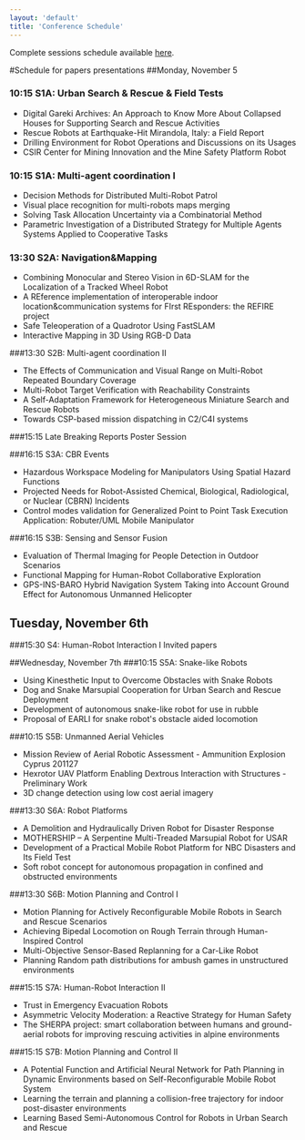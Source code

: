 ```yaml
---
layout: 'default'
title: 'Conference Schedule'
---
```


Complete sessions schedule available [here](http://ssrr2012.org/images/sessions-schedule.jpg).

#Schedule for papers presentations
##Monday, November 5

### 10:15 S1A: Urban Search & Rescue & Field Tests
* Digital Gareki Archives: An Approach to Know More About Collapsed Houses for Supporting Search and Rescue Activities
* Rescue Robots at Earthquake-Hit Mirandola, Italy: a Field Report
* Drilling Environment for Robot Operations and Discussions on its Usages
* CSIR Center for Mining Innovation and the Mine Safety Platform Robot

### 10:15 S1A: Multi-agent coordination I
- Decision Methods for Distributed Multi-Robot Patrol
- Visual place recognition for multi-robots maps merging
- Solving Task Allocation Uncertainty via a Combinatorial Method
- Parametric Investigation of a Distributed Strategy for Multiple Agents Systems Applied to Cooperative Tasks

### 13:30 S2A: Navigation&Mapping
- Combining Monocular and Stereo Vision in 6D-SLAM for the Localization of a Tracked Wheel Robot
- A REference implementation of interoperable indoor location&communication systems for FIrst REsponders: the REFIRE project
- Safe Teleoperation of a Quadrotor Using FastSLAM
- Interactive Mapping in 3D Using RGB-D Data

###13:30 S2B: Multi-agent coordination II
- The Effects of Communication and Visual Range on Multi-Robot Repeated Boundary Coverage
- Multi-Robot Target Verification with Reachability Constraints
- A Self-Adaptation Framework for Heterogeneous Miniature Search and Rescue Robots
- Towards CSP-based mission dispatching in C2/C4I systems

###15:15 Late Breaking Reports Poster Session 

###16:15 S3A: CBR Events
- Hazardous Workspace Modeling for Manipulators Using Spatial Hazard Functions
- Projected Needs for Robot-Assisted Chemical, Biological, Radiological, or Nuclear (CBRN) Incidents
- Control modes validation for Generalized Point to Point Task Execution  Application: Robuter/UML Mobile Manipulator

###16:15 S3B: Sensing and Sensor Fusion
- Evaluation of Thermal Imaging for People Detection in Outdoor Scenarios
- Functional Mapping for Human-Robot Collaborative Exploration
- GPS-INS-BARO Hybrid Navigation System Taking into Account Ground Effect for Autonomous Unmanned Helicopter

## Tuesday, November 6th
###15:30 S4: Human-Robot Interaction I
Invited papers

##Wednesday, November 7th
###10:15 S5A: Snake-like Robots
- Using Kinesthetic Input to Overcome Obstacles with Snake Robots
- Dog and Snake Marsupial Cooperation for Urban Search and Rescue Deployment 
- Development of autonomous snake-like robot  for use in rubble
- Proposal of EARLI for snake robot's obstacle aided locomotion

###10:15 S5B: Unmanned Aerial Vehicles
- Mission Review of Aerial Robotic Assessment - Ammunition Explosion Cyprus 201127
- Hexrotor UAV Platform Enabling Dextrous Interaction with Structures - Preliminary Work
- 3D change detection using low cost aerial imagery

###13:30 S6A: Robot Platforms
- A Demolition and Hydraulically Driven Robot for Disaster Response
- MOTHERSHIP – A Serpentine Multi-Treaded Marsupial Robot for USAR 
- Development of a Practical Mobile Robot Platform for NBC Disasters  and Its Field Test
- Soft robot concept for autonomous propagation in confined and obstructed environments

###13:30 S6B: Motion Planning and Control I
- Motion Planning for Actively Reconfigurable Mobile Robots in Search and Rescue Scenarios
- Achieving Bipedal Locomotion on Rough Terrain through Human-Inspired Control
- Multi-Objective Sensor-Based Replanning for a Car-Like Robot
- Planning Random path distributions for ambush games in unstructured environments

###15:15 S7A: Human-Robot Interaction II
- Trust in Emergency Evacuation Robots
- Asymmetric Velocity Moderation: a Reactive Strategy for Human Safety
- The SHERPA project: smart collaboration between humans and ground-aerial robots for improving rescuing activities in alpine environments

###15:15 S7B: Motion Planning and Control II
- A Potential Function and Artificial Neural Network for Path Planning in Dynamic Environments based on Self-Reconfigurable Mobile Robot System 
- Learning the terrain and planning a collision-free trajectory for indoor post-disaster environments
- Learning Based Semi-Autonomous Control for Robots in Urban Search and Rescue
